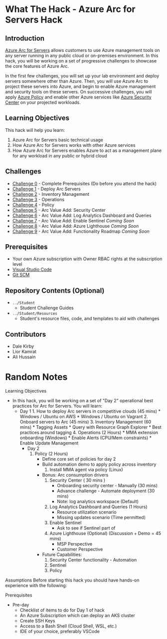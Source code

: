 # What The Hack - Azure Arc for Servers Hack

## Introduction
 [Azure Arc for Servers](https://docs.microsoft.com/en-us/azure/azure-arc/servers/overview) allows customers to use Azure management tools on any server running in any public cloud or on-premises environment. In this hack, you will be working on a set of progressive challenges to showcase the core features of Azure Arc. 
 
 In the first few challenges, you will set up your lab environment and deploy servers somewhere other than Azure. Then, you will use Azure Arc to project these servers into Azure, and begin to enable Azure management and security tools on these servers. On successive challenges, you will apply [Azure Policy](https://docs.microsoft.com/en-us/azure/governance/policy/overview) and enable other Azure services like [Azure Security Center](https://docs.microsoft.com/en-us/azure/security-center/) on your projected workloads.

## Learning Objectives

This hack will help you learn:

1. Azure Arc for Servers basic technical usage
2. How Azure Arc for Servers works with other Azure services
3. How Azure Arc for Servers enables Azure to act as a management plane for any workload in any public or hybrid cloud

## Challenges
 - [Challenge 0](./Student/challenge00.md) - Complete Prerequisites (Do before you attend the hack)
 - [Challenge 1](./Student/challenge01.md) - Deploy Arc Servers
 - [Challenge 2](./Student/challenge02.md) - Inventory Management
 - [Challenge 3](./Student/challenge03.md) - Operations
 - [Challenge 4](./Student/challenge04.md) - Policy
 - [Challenge 5](./Student/challenge05.md) - Arc Value Add: Security Center
 - [Challenge 6](./Student/challenge06.md) - Arc Value Add: Log Analytics Dashboard and Queries
 - [Challenge 7](./Student/challenge07.md) - Arc Value Add: Enable Sentinel *Coming Soon*
 - [Challenge 8](./Student/challenge08.md) - Arc Value Add: Azure Lighthouse *Coming Soon*
 - [Challenge 9](./Student/challenge09.md) - Arc Value Add: Functionality Roadmap *Coming Soon*
 

## Prerequisites
- Your own Azure subscription with Owner RBAC rights at the subscription level
- [Visual Studio Code](https://code.visualstudio.com)
- [Git SCM](https://git-scm.com/download)

## Repository Contents (Optional)
- `../Student`
  - Student Challenge Guides
- `../Student/Resources`
  - Student's resource files, code, and templates to aid with challenges

## Contributors
- Dale Kirby
- Lior Kamrat
- Ali Hussain

# Random Notes

Learning Objectives
* In this hack, you will be working on a set of "Day 2" operational best practices for Arc for Servers. You will learn:
  - Day 1
  		1. How to deploy Arc servers in competitive clouds (45 mins)
		   * Windows / Ubuntu on AWS
		   * Windows / Ubuntu on Vagrant
		2. Onboard servers to Arc (45 mins)
		3. Inventory Management (60 mins)
		   * Tagging Assets
			* Query with Resource Graph Explorer
			* Best practices around tagging
		4. Operations (2 Hours)
			* MMA extension onboarding (Windows)
			* Enable Alerts (CPU/Mem constraints)
			* Enable Update Management
	- Day 2
		1. Policy (2 Hours)
			* Define core set of policies for day 2
			* Build automation demo to apply policy across inventory
				1.  Install MMA agent via policy (Linux)
			* Bonus: Arc consumption drivers 
				1. Security Center ( 30 mins )
					- Onboarding security center - Manually (30 mins)
					- Advance challenge - Automate deployment (30 mins)
					- Note: log analytics workspace (Default)
				2. Log Analytics Dashboard and Queries (1 Hours)
					- Resource utilization scenario
					- Missing updates scenario (Time permitted)
				3. Enable Sentinel 
					- Ask to see if Sentinel part of 
				4. Azure Lighthouse (Optional) (Discussion + Demo = 45 mins)
					- MSP Perspective
					- Customer Perspective
			* Future Capabilities:
				1. Security Center functionality - Automation
				2. Sentinel 
				3. Policy 

Assumptions
	Before starting this hack you should have hands-on experience with the following:
			
Prerequisites
  * Pre-day
	* Checklist of items to do for Day 1 of hack
	* An Azure Subscription which can deploy an AKS cluster
	* Create SSH Keys
	* Access to a Bash Shell (Cloud Shell, WSL, etc.)
	* IDE of your choice, preferably VSCode
